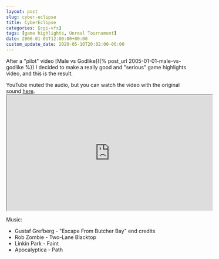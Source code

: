 ```yaml
---
layout: post
slug: cyber-eclipse
title: CyberEclipse
categories: [cgi-vfx]
tags: [game highlights, Unreal Tournament]
date: 2006-01-01T12:00:00+00:00
custom_update_date: 2020-05-10T20:02:00-06:00
---
```

After a "pilot" video [Male vs Godlike]({% post_url 2005-01-01-male-vs-godlike %}) I decided to make a really good and "serious" game highlights video,
and this is the result.

<div class="info-block">
YouTube muted the audio, but you can watch the video with the original sound
<a href="https://drive.google.com/file/d/0B_4a-5REfZ5jSU9rakNXZUR0VGc/view?usp=sharing">here</a>.
</div>

<div class="iframe-margins">
  <div class="iframe-ratio-4-3">
    <iframe width="560" height="315" src="https://www.youtube.com/embed/68R8q1rlsms" allow="accelerometer; autoplay; encrypted-media; gyroscope; picture-in-picture" allowfullscreen></iframe>
  </div>
</div>

Music:
* Gustaf Grefberg - "Escape From Butcher Bay" end credits
* Rob Zombie - Two-Lane Blacktop
* Linkin Park - Faint
* Apocalyptica - Path
